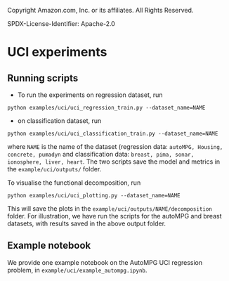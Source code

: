 <!-- #region -->
Copyright Amazon.com, Inc. or its affiliates. All Rights Reserved.

SPDX-License-Identifier: Apache-2.0

# UCI experiments

## Running scripts 
* To run the experiments on regression dataset, run 
```
python examples/uci/uci_regression_train.py --dataset_name=NAME
```
* on classification dataset, run
```
python examples/uci/uci_classification_train.py --dataset_name=NAME
```
where ```NAME``` is the name of the dataset (regression data: ```autoMPG, Housing, concrete, pumadyn``` and classification data: ```breast, pima, sonar, ionosphere, liver, heart```. The two scripts save the model and metrics in the ```example/uci/outputs/``` folder.

To visualise the functional decomposition, run 
```
python examples/uci/uci_plotting.py --dataset_name=NAME
```
This will save the plots in the ```example/uci/outputs/NAME/decomposition``` folder. 
For illustration, we have run the scripts for the autoMPG and breast datasets, with results saved in the above output folder. 


## Example notebook
We provide one example notebook on the AutoMPG UCI regression problem, in ```example/uci/example_autompg.ipynb```.
<!-- #endregion -->

```python

```
